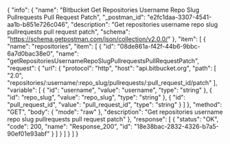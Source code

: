 {
  "info": {
    "name": "Bitbucket Get Repositories Username Repo Slug Pullrequests Pull Request  Patch",
    "_postman_id": "e2fc1daa-3307-4541-aa1b-b851e726c046",
    "description": "Get repositories username repo slug pullrequests pull request  patch",
    "schema": "https://schema.getpostman.com/json/collection/v2.0.0/"
  },
  "item": [
    {
      "name": "repositories",
      "item": [
        {
          "id": "08de861a-f42f-44b6-9bbc-6a7d0bac38e0",
          "name": "getRepositoriesUsernameRepoSlugPullrequestsPullRequestPatch",
          "request": {
            "url": {
              "protocol": "http",
              "host": "api.bitbucket.org",
              "path": [
                "2.0",
                "repositories/:username/:repo_slug/pullrequests/:pull_request_id/patch"
              ],
              "variable": [
                {
                  "id": "username",
                  "value": "username",
                  "type": "string"
                },
                {
                  "id": "repo_slug",
                  "value": "repo_slug",
                  "type": "string"
                },
                {
                  "id": "pull_request_id",
                  "value": "pull_request_id",
                  "type": "string"
                }
              ]
            },
            "method": "GET",
            "body": {
              "mode": "raw"
            },
            "description": "Get repositories username repo slug pullrequests pull request  patch"
          },
          "response": [
            {
              "status": "OK",
              "code": 200,
              "name": "Response_200",
              "id": "18e38bac-2832-4326-b7a5-90ef01e93abf"
            }
          ]
        }
      ]
    }
  ]
}